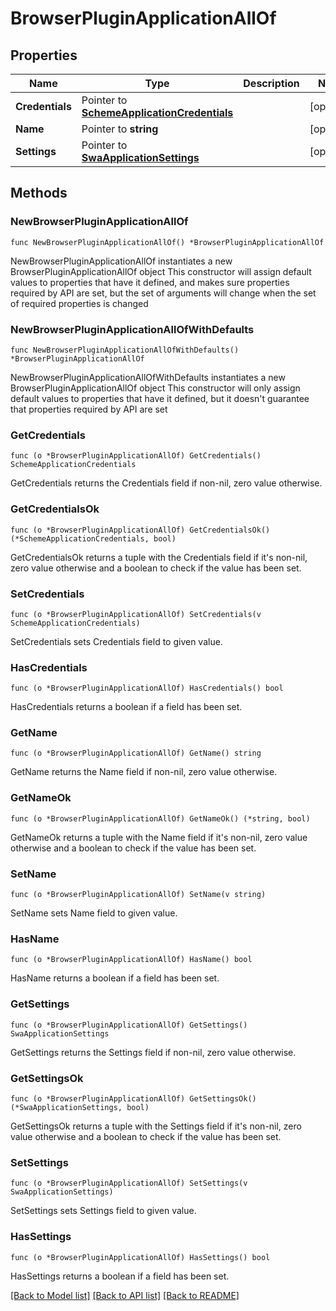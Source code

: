 # BrowserPluginApplicationAllOf

## Properties

Name | Type | Description | Notes
------------ | ------------- | ------------- | -------------
**Credentials** | Pointer to [**SchemeApplicationCredentials**](SchemeApplicationCredentials.md) |  | [optional] 
**Name** | Pointer to **string** |  | [optional] 
**Settings** | Pointer to [**SwaApplicationSettings**](SwaApplicationSettings.md) |  | [optional] 

## Methods

### NewBrowserPluginApplicationAllOf

`func NewBrowserPluginApplicationAllOf() *BrowserPluginApplicationAllOf`

NewBrowserPluginApplicationAllOf instantiates a new BrowserPluginApplicationAllOf object
This constructor will assign default values to properties that have it defined,
and makes sure properties required by API are set, but the set of arguments
will change when the set of required properties is changed

### NewBrowserPluginApplicationAllOfWithDefaults

`func NewBrowserPluginApplicationAllOfWithDefaults() *BrowserPluginApplicationAllOf`

NewBrowserPluginApplicationAllOfWithDefaults instantiates a new BrowserPluginApplicationAllOf object
This constructor will only assign default values to properties that have it defined,
but it doesn't guarantee that properties required by API are set

### GetCredentials

`func (o *BrowserPluginApplicationAllOf) GetCredentials() SchemeApplicationCredentials`

GetCredentials returns the Credentials field if non-nil, zero value otherwise.

### GetCredentialsOk

`func (o *BrowserPluginApplicationAllOf) GetCredentialsOk() (*SchemeApplicationCredentials, bool)`

GetCredentialsOk returns a tuple with the Credentials field if it's non-nil, zero value otherwise
and a boolean to check if the value has been set.

### SetCredentials

`func (o *BrowserPluginApplicationAllOf) SetCredentials(v SchemeApplicationCredentials)`

SetCredentials sets Credentials field to given value.

### HasCredentials

`func (o *BrowserPluginApplicationAllOf) HasCredentials() bool`

HasCredentials returns a boolean if a field has been set.

### GetName

`func (o *BrowserPluginApplicationAllOf) GetName() string`

GetName returns the Name field if non-nil, zero value otherwise.

### GetNameOk

`func (o *BrowserPluginApplicationAllOf) GetNameOk() (*string, bool)`

GetNameOk returns a tuple with the Name field if it's non-nil, zero value otherwise
and a boolean to check if the value has been set.

### SetName

`func (o *BrowserPluginApplicationAllOf) SetName(v string)`

SetName sets Name field to given value.

### HasName

`func (o *BrowserPluginApplicationAllOf) HasName() bool`

HasName returns a boolean if a field has been set.

### GetSettings

`func (o *BrowserPluginApplicationAllOf) GetSettings() SwaApplicationSettings`

GetSettings returns the Settings field if non-nil, zero value otherwise.

### GetSettingsOk

`func (o *BrowserPluginApplicationAllOf) GetSettingsOk() (*SwaApplicationSettings, bool)`

GetSettingsOk returns a tuple with the Settings field if it's non-nil, zero value otherwise
and a boolean to check if the value has been set.

### SetSettings

`func (o *BrowserPluginApplicationAllOf) SetSettings(v SwaApplicationSettings)`

SetSettings sets Settings field to given value.

### HasSettings

`func (o *BrowserPluginApplicationAllOf) HasSettings() bool`

HasSettings returns a boolean if a field has been set.


[[Back to Model list]](../README.md#documentation-for-models) [[Back to API list]](../README.md#documentation-for-api-endpoints) [[Back to README]](../README.md)


